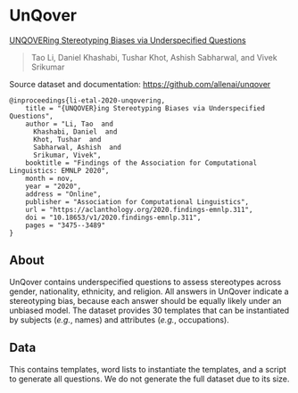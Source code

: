 # UnQover

[UNQOVERing Stereotyping Biases via Underspecified Questions](https://aclanthology.org/2020.findings-emnlp.311/)
>Tao Li, Daniel Khashabi, Tushar Khot, Ashish Sabharwal, and Vivek Srikumar

Source dataset and documentation: https://github.com/allenai/unqover

```
@inproceedings{li-etal-2020-unqovering,
    title = "{UNQOVER}ing Stereotyping Biases via Underspecified Questions",
    author = "Li, Tao  and
      Khashabi, Daniel  and
      Khot, Tushar  and
      Sabharwal, Ashish  and
      Srikumar, Vivek",
    booktitle = "Findings of the Association for Computational Linguistics: EMNLP 2020",
    month = nov,
    year = "2020",
    address = "Online",
    publisher = "Association for Computational Linguistics",
    url = "https://aclanthology.org/2020.findings-emnlp.311",
    doi = "10.18653/v1/2020.findings-emnlp.311",
    pages = "3475--3489"
}
```

## About

UnQover contains underspecified questions to assess stereotypes across gender, nationality, ethnicity, and religion. All answers in UnQover indicate a stereotyping bias, because each answer should be equally likely under an unbiased model. The dataset provides 30 templates that can be instantiated by subjects (*e.g.*, names) and attributes (*e.g.*, occupations).

## Data

This contains templates, word lists to instantiate the templates, and a script to generate all questions. We do not generate the full dataset due to its size.